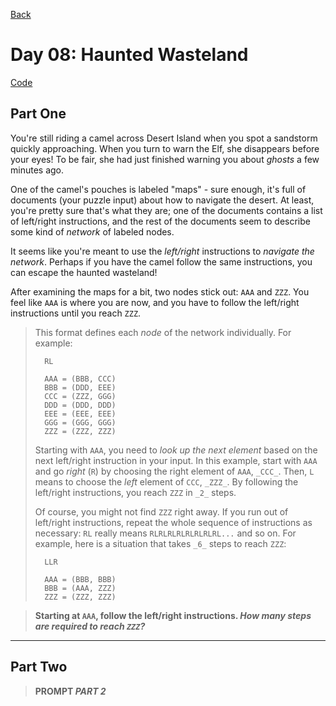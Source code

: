 [Back](../README.md)

# Day 08: Haunted Wasteland

[Code](./index.js)

## Part One

You're still riding a camel across Desert Island when you spot a sandstorm quickly approaching. When you turn to warn the Elf, she disappears before your eyes! To be fair, she had just finished warning you about _ghosts_ a few minutes ago.

One of the camel's pouches is labeled "maps" - sure enough, it's full of documents (your puzzle input) about how to navigate the desert. At least, you're pretty sure that's what they are; one of the documents contains a list of left/right instructions, and the rest of the documents seem to describe some kind of _network_ of labeled nodes.

It seems like you're meant to use the _left/right_ instructions to _navigate the network_. Perhaps if you have the camel follow the same instructions, you can escape the haunted wasteland!

After examining the maps for a bit, two nodes stick out: `AAA` and `ZZZ`. You feel like `AAA` is where you are now, and you have to follow the left/right instructions until you reach `ZZZ`.

> This format defines each _node_ of the network individually. For example:
> ```
>   RL
>
>   AAA = (BBB, CCC)
>   BBB = (DDD, EEE)
>   CCC = (ZZZ, GGG)
>   DDD = (DDD, DDD)
>   EEE = (EEE, EEE)
>   GGG = (GGG, GGG)
>   ZZZ = (ZZZ, ZZZ)
> ```
>
> Starting with `AAA`, you need to _look up the next element_ based on the next left/right instruction in your input. In this example, start with `AAA` and go _right_ (`R`) by choosing the right element of `AAA`, `_CCC_`. Then, `L` means to choose the _left_ element of `CCC`, `_ZZZ_`. By following the left/right instructions, you reach `ZZZ` in `_2_` steps.
>
> Of course, you might not find `ZZZ` right away. If you run out of left/right instructions, repeat the whole sequence of instructions as necessary: `RL` really means `RLRLRLRLRLRLRLRL...` and so on. For example, here is a situation that takes `_6_` steps to reach `ZZZ`:
> ```
>   LLR
>
>   AAA = (BBB, BBB)
>   BBB = (AAA, ZZZ)
>   ZZZ = (ZZZ, ZZZ)
> ```

> **Starting at `AAA`, follow the left/right instructions. _How many steps are required to reach `ZZZ`?_**

---

## Part Two

> **PROMPT _PART 2_**

